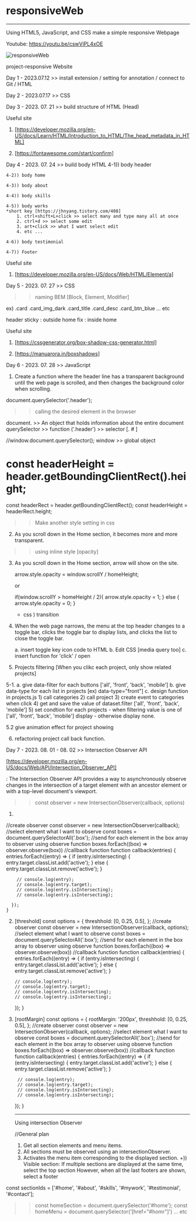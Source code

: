 # responsiveWeb
------------------------
Using HTML5, JavaScript, and CSS make a simple responsive Webpage

Youtube: https://youtu.be/cswViPL4xOE

![responsiveWeb](https://github.com/qkr7391/responsiveWeb/assets/63420534/7ebbcd0a-c466-469d-88ab-4e18e8eff7c2)




project-responsive Website

Day 1 - 2023.07.12 >> install extension / setting for annotation / connect to Git / HTML

Day 2 - 2023.07.17 >> CSS

Day 3 - 2023. 07. 21 >> build structure of HTML (Head)

Useful site
1. [https://developer.mozilla.org/en-US/docs/Learn/HTML/Introduction_to_HTML/The_head_metadata_in_HTML]

2. [https://fontawesome.com/start/confirm]


Day 4 - 2023. 07. 24 >> build body HTML
    4-1)) body header

    4-2)) body home

    4-3)) body about

    4-4)) body skills

    4-5)) body works
    *short key [https://jhnyang.tistory.com/408]
        1. ctrl+shift+L+click >> select many and type many all at once
        2. ctrl+d >> select some edit
        3. art+click >> what I want select edit
        4. etc ...

    4-6)) body testimonial

    4-7)) Footer

Useful site
1. [https://developer.mozilla.org/en-US/docs/Web/HTML/Element/a]



Day 5 - 2023. 07. 27 >> CSS

>> naming
 BEM [Block, Element, Modifier]

 ex) 
 .card
 .card_img_dark
 .card_title
 .card_desc
 .card_btn_blue
 ... etc


header
sticky : outside home
fix : inside home


Useful site
1. [https://cssgenerator.org/box-shadow-css-generator.html]

2. [https://manuarora.in/boxshadows]



Day 6 - 2023. 07. 28 >> JavaScript

1. Create a function where the header line has a transparent background until the web page is scrolled, and then changes the background color when scrolling.

document.querySelector('.header');
>> calling the desired element in the browser

document. >> An object that holds information about the entire document
querySelector >> function
('.header') >> selector [. # ]

//window.document.querySelector();
window >> global object


const headerHeight = header.getBoundingClientRect().height;
 ===

 const headerRect = header.getBoundingClientRect();
 const headerHeight = headerRect.height;

>> Make another style setting in css


 2. As you scroll down in the Home section, it becomes more and more transparent.

>> using inline style [opacity]




 3. As you scroll down in the Home section, arrow will show on the site.

    arrow.style.opacity = window.scrollY / homeHeight;

    or

    if(window.scrollY > homeHeight / 2){
        arrow.style.opacity = 1;
    }
    else {
        arrow.style.opacity = 0;
    }

    + css ) transition



4. When the web page narrows, the menu at the top header changes to a toggle bar, clicks the toggle bar to display lists, and clicks the list to close the toggle bar.

    a. insert toggle key icon code to HTML
    b. Edit CSS [media query too]
    c. insert function for 'click' / open


5. Projects filtering
[When you clikc each project, only show related projects]

5-1.
 a. give data-filter for each buttons ['all', 'front', 'back', 'mobile']
 b. give data-type for each list in projects
    [ex) data-type="front"]
 c. design function in projects.js
    1) call categories
    2) call project
    3) create event to categories when click
    4) get and save the value of dataset.filter ['all', 'front', 'back', 'mobile']
    5) set condtion for each projects
        - when filtering value is one of ['all', 'front', 'back', 'mobile'] display
        - otherwise display none.


5.2 give animation effect for project showing


6. refactoring project call back function.



Day 7 - 2023. 08. 01 - 08. 02 >> Intersection Observer API

[https://developer.mozilla.org/en-US/docs/Web/API/Intersection_Observer_API]


: The Intersection Observer API provides a way to asynchronously observe changes in the intersection of a target element with an ancestor element or with a top-level document's viewport.


>> const observer = new IntersectionObserver(callback, options)

1. 
  //create observer
    const observer = new IntersectionObserver(callback);
    //select element what I want to observe
    const boxes = document.querySelectorAll('.box');
    //send for each element in the box array to observer using observe function
    boxes.forEach((box) => observer.observe(box))
    //callback function
    function callback(entries) {
      entries.forEach((entry) => {
        if (entry.isIntersecting) {
          entry.target.classList.add('active');
        }
        else {
          entry.target.classList.remove('active');
        }

        // console.log(entry);
        // console.log(entry.target);
        // console.log(entry.isIntersecting);
        // console.log(entry.isIntersecting);

      });
    }

2.  [threshold]
    const options = {
      threshhold: [0, 0.25, 0.5],
    };
    //create observer
    const observer = new IntersectionObserver(callback, options);
    //select element what I want to observe
    const boxes = document.querySelectorAll('.box');
    //send for each element in the box array to observer using observe function
    boxes.forEach((box) => observer.observe(box))
    //callback function
    function callback(entries) {
      entries.forEach((entry) => {
        if (entry.isIntersecting) {
          entry.target.classList.add('active');
        }
        else {
          entry.target.classList.remove('active');
        }

        // console.log(entry);
        // console.log(entry.target);
        // console.log(entry.isIntersecting);
        // console.log(entry.isIntersecting);

      });
    }

3. [rootMargin]
 const options = {
      rootMargin: '200px', 
      threshhold: [0, 0.25, 0.5],
    };
    //create observer
    const observer = new IntersectionObserver(callback, options);
    //select element what I want to observe
    const boxes = document.querySelectorAll('.box');
    //send for each element in the box array to observer using observe function
    boxes.forEach((box) => observer.observe(box))
    //callback function
    function callback(entries) {
      entries.forEach((entry) => {
        if (entry.isIntersecting) {
          entry.target.classList.add('active');
        }
        else {
          entry.target.classList.remove('active');
        }

        // console.log(entry);
        // console.log(entry.target);
        // console.log(entry.isIntersecting);
        // console.log(entry.isIntersecting);

      });
    }


    *****************************
    Using intersection Observer

    //General plan
    1. Get all section elements and menu items.
    2. All sections must be observed using an intersectionObserver.
    3. Activates the menu item corresponding to the displayed section.
+)) Visible section: If multiple sections are displayed at the same time, select the top section
However, when all the last footers are shown, select a footer



const sectionIds = ['#home', '#about', '#skills', '#mywork', '#testimonial', '#contact'];

>> const homeSection = document.querySelector('#home');
>> const homeMenu = document.querySelector('[href="#homr"]')
... etc 
